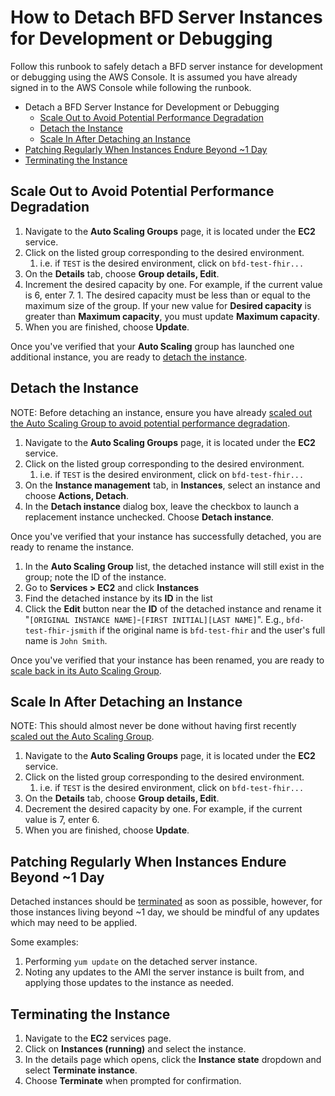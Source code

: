 # How to Detach BFD Server Instances for Development or Debugging

Follow this runbook to safely detach a BFD server instance for development or debugging using the AWS Console. It is assumed you have already signed in to the AWS Console while following the runbook.

- Detach a BFD Server Instance for Development or Debugging
  - [Scale Out to Avoid Potential Performance Degradation](#scale-out-to-avoid-potential-performance-degradation)
  - [Detach the Instance](#detach-the-instance)
  - [Scale In After Detaching an Instance](#scale-in-after-detaching-an-instance)
- [Patching Regularly When Instances Endure Beyond ~1 Day](#patching-regularly-when-instances-endure-beyond-1-day)
- [Terminating the Instance](#terminating-the-instance)

## Scale Out to Avoid Potential Performance Degradation

  1. Navigate to the **Auto Scaling Groups** page, it is located under the **EC2** service.
  1. Click on the listed group corresponding to the desired environment.
      1. i.e. if `TEST` is the desired environment, click on `bfd-test-fhir...`
  1. On the **Details** tab, choose **Group details, Edit**.
  1. Increment the desired capacity by one. For example, if the current value is 6, enter 7.
    1. The desired capacity must be less than or equal to the maximum size of the group. If your new value for **Desired capacity** is greater than **Maximum capacity**, you must update **Maximum capacity**.
  1. When you are finished, choose **Update**.

Once you've verified that your **Auto Scaling** group has launched one additional instance, you are ready to [detach the instance](#detach-the-instance).

## Detach the Instance

NOTE: Before detaching an instance, ensure you have already [scaled out the Auto Scaling Group to avoid potential performance degradation](#scale-out-to-avoid-potential-performance-degradation).

1. Navigate to the **Auto Scaling Groups** page, it is located under the **EC2** service.
1. Click on the listed group corresponding to the desired environment.
      1. i.e. if `TEST` is the desired environment, click on `bfd-test-fhir...`
1. On the **Instance management** tab, in **Instances**, select an instance and choose **Actions, Detach**.
1. In the **Detach instance** dialog box, leave the checkbox to launch a replacement instance unchecked. Choose **Detach instance**.

Once you've verified that your instance has successfully detached, you are ready to rename the instance.

1. In the **Auto Scaling Group** list, the detached instance will still exist in the group; note the ID of the instance.
1. Go to **Services > EC2** and click **Instances**
1. Find the detached instance by its **ID** in the list
1. Click the **Edit** button near the **ID** of the detached instance and rename it "`[ORIGINAL INSTANCE NAME]`-`[FIRST INITIAL][LAST NAME]`". E.g., `bfd-test-fhir-jsmith` if the original name is `bfd-test-fhir` and the user's full name is `John Smith`.

Once you've verified that your instance has been renamed, you are ready to [scale back in its Auto Scaling Group](#scale-in-after-detaching-an-instance).

## Scale In After Detaching an Instance

NOTE: This should almost never be done without having first recently [scaled out the Auto Scaling Group](#scale-out-to-avoid-potential-performance-degradation).

1. Navigate to the **Auto Scaling Groups** page, it is located under the **EC2** service.
1. Click on the listed group corresponding to the desired environment.
    1. i.e. if `TEST` is the desired environment, click on `bfd-test-fhir...`
1. On the **Details** tab, choose **Group details, Edit**.
1. Decrement the desired capacity by one. For example, if the current value is 7, enter 6.
1. When you are finished, choose **Update**.

## Patching Regularly When Instances Endure Beyond ~1 Day

Detached instances should be [terminated](#terminating-the-instance) as soon as possible, however, for those instances living beyond ~1 day, we should be mindful of any updates which may need to be applied. 

Some examples:

1. Performing `yum update` on the detached server instance.
1. Noting any updates to the AMI the server instance is built from, and applying those updates to the instance as needed.

## Terminating the Instance

1. Navigate to the **EC2** services page.
1. Click on **Instances (running)** and select the instance.
1. In the details page which opens, click the **Instance state** dropdown and select **Terminate instance**.
1. Choose **Terminate** when prompted for confirmation.
